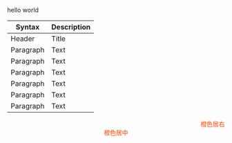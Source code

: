 hello world

| Syntax      | Description |
| ----------- | ----------- |
| Header      | Title       |
| Paragraph   | Text        |
| Paragraph   | Text        |
| Paragraph   | Text        |
| Paragraph   | Text        |
| Paragraph   | Text        |
| Paragraph   | Text        |



<span style="display:block;text-align:right;color:orangered;">橙色居右</span>
<span style="display:block;text-align:center;color:orangered;">橙色居中</span>
